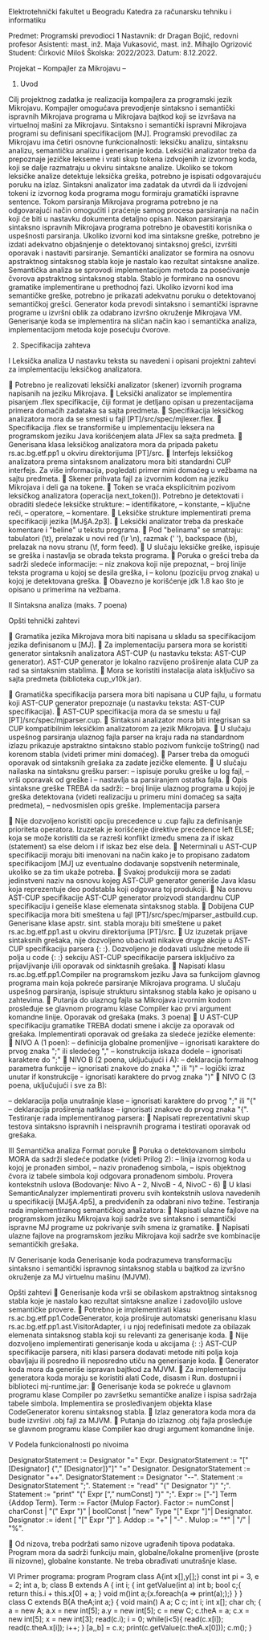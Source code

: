  

Elektrotehnički fakultet u Beogradu Katedra za računarsku tehniku i informatiku

Predmet:	Programski prevodioci 1 Nastavnik:	dr Dragan Bojić, redovni profesor Asistenti:	mast. inž. Maja Vukasović,
mast. inž. Mihajlo Ogrizović
Student:	Ćirković Miloš
Školska:	2022/2023.
Datum:	8.12.2022.








Projekat
– Kompajler za Mikrojavu –






 

 
1.	Uvod
 

Cilj projektnog zadatka je realizacija kompajlera za programski jezik Mikrojavu. Kompajler omogućava prevodjenje sintaksno i semantički ispravnih Mikrojava programa u Mikrojava bajtkod koji se izvršava na virtuelnoj mašini za Mikrojavu. Sintaksno i semantički ispravni Mikrojava programi su definisani specifikacijom [MJ].
Programski prevodilac za Mikrojavu ima četiri osnovne funkcionalnosti: leksičku analizu, sintaksnu analizu, semantičku analizu i generisanje koda.
Leksički analizator treba da prepoznaje jezičke lekseme i vrati skup tokena izdvojenih iz izvornog koda, koji se dalje razmatraju u okviru sintaksne analize. Ukoliko se tokom leksičke analize detektuje leksička greška, potrebno je ispisati odgovarajuću poruku na izlaz.
Sintaksni analizator ima zadatak da utvrdi da li izdvojeni tokeni iz izvornog koda programa mogu formiraju gramatički ispravne sentence. Tokom parsiranja Mikrojava programa potrebno je na odgovarajući način omogućiti i praćenje samog procesa parsiranja na način koji će biti u nastavku dokumenta detaljno opisan. Nakon parsiranja sintaksno ispravnih Mikrojava programa potrebno je obavestiti korisnika o uspešnosti parsiranja. Ukoliko izvorni kod ima sintaksne greške, potrebno je izdati adekvatno objašnjenje o detektovanoj sintaksnoj grešci, izvršiti oporavak i nastaviti parsiranje.
Semantički analizator se formira na osnovu apstraktnog sintaksnog stabla koje je nastalo kao rezultat sintaksne analize. Semantička analiza se sprovodi implementacijom metoda za posećivanje čvorova apstraktnog sintaksnog stabla. Stablo je formirano na osnovu gramatike implementirane u prethodnoj fazi. Ukoliko izvorni kod ima semantičke greške, potrebno je prikazati adekvatnu poruku o detektovanoj semantičkoj grešci.
Generator koda prevodi sintaksno i semantički ispravne programe u izvršni oblik za odabrano izvršno okruženje Mikrojava VM. Generisanje koda se implementira na sličan način kao i semantička analiza, implementacijom metoda koje posećuju čvorove.
 

 
2.	Specifikacija zahteva
 
I	Leksička analiza 
U nastavku teksta su navedeni i opisani projektni zahtevi za implementaciju leksičkog analizatora.

	Potrebno je realizovati leksički analizator (skener) izvornih programa napisanih na jeziku Mikrojava.
	Leksički analizator se implementira pisanjem .flex specifikacije, čiji format je detljano opisan u prezentacijama primera domaćih zadataka sa sajta predmeta.
	Specifikacija leksičkog analizatora mora da se smesti u fajl [PT]/src/spec/mjlexer.flex.
	Specifikacija .flex se transformiše u implementaciju leksera na programskom jeziku Java korišćenjem alata JFlex sa sajta predmeta.
	Generisana klasa leksičkog analizatora mora da pripada paketu rs.ac.bg.etf.pp1 u okviru direktorijuma [PT]/src.
	Interfejs leksičkog analizatora prema sintaksnom analizatoru mora biti standardni CUP interfejs. Za više informacija, pogledati primer mini domaćeg u vežbama na sajtu predmeta.
	Skener prihvata fajl za izvornim kodom na jeziku Mikrojava i deli ga na tokene.
	Token se vraća eksplicitnim pozivom leksičkog analizatora (operacija next_token()). Potrebno je detektovati i obraditi sledeće leksičke strukture:
–	identifikatore,
–	konstante,
–	ključne reči,
–	operatore,
–	komentare.
	Leksičke strukture implementirati prema specifikaciji jezika [MJ§A.2p3].
	Leksički analizator treba da preskače komentare i "beline" u tekstu programa.
	Pod "belinama" se smatraju: tabulatori (\t), prelazak u novi red (\r \n), razmak (' '), backspace (\b), prelazak na novu stranu (\f, form feed).
	U slučaju leksičke greške, ispisuje se greška i nastavlja se obrada teksta programa.
	Poruka o grešci treba da sadrži sledeće informacije:
–	niz znakova koji nije prepoznat,
–	broj linije teksta programa u kojoj se desila greška, i
–	kolonu (poziciju prvog znaka) u kojoj je detektovana greška.
	Obavezno je korišćenje jdk 1.8 kao što je opisano u primerima na vežbama.

II	Sintaksna analiza (maks. 7 poena)

Opšti tehnički zahtevi 

	Gramatika jezika Mikrojava mora biti napisana u skladu sa specifikacijom jezika definisanom u [MJ].
	Za implementaciju parsera mora se koristiti generator sintaksnih analizatora AST-CUP (u nastavku teksta: AST-CUP generator). AST-CUP generator je lokalno razvijeno proširenje alata CUP za rad sa sintaksnim stablima.
	Mora se koristiti instalacija alata isključivo sa sajta predmeta (biblioteka cup_v10k.jar).
 
	Gramatička specifikacija parsera mora biti napisana u CUP fajlu, u formatu koji AST-CUP generator prepoznaje (u nastavku teksta: AST-CUP specifikacija).
	AST-CUP specifikacija mora da se smestu u fajl [PT]/src/spec/mjparser.cup.
	Sintaksni analizator mora biti integrisan sa CUP kompatibilnim leksičkim analizatorom za jezik Mikrojava.
	U slučaju uspešnog parsiranja ulaznog fajla parser na kraju rada na standardnom izlazu prikazuje apstraktno sintaksno stablo pozivom funkcije toString() nad korenom stabla (videti primer mini domaćeg).
	Parser treba da omogući oporavak od sintaksnih grešaka za zadate jezičke elemente.
	U slučaju nailaska na sintaksnu grešku parser:
–	ispisuje poruku greške u log fajl,
–	vrši oporavak od greške i
–	nastavlja sa parsiranjem ostatka fajla.
	Opis sintaksne greške TREBA da sadrži:
–	broj linije ulaznog programa u kojoj je greška detektovana (videti realizaciju u primeru mini domaćeg sa sajta predmeta),
–	nedvosmislen opis greške.
Implementacija parsera

	Nije dozvoljeno koristiti opciju precedence u .cup fajlu za definisanje prioriteta operatora. Izuzetak je korišćenje direktive precedence left ELSE; koja se može koristiti da se razreši konflikt između smena za if iskaz (statement) sa else delom i if iskaz bez else dela.
	Neterminali u AST-CUP specifikaciji moraju biti imenovani na način kako je to propisano zadatom specifikacijom [MJ] uz eventualno dodavanje sopstvenih neterminale, ukoliko se za tim ukaže potreba.
	Svakoj produkciji mora se zadati jedinstveni naziv na osnovu kojeg AST-CUP generator generiše Java klasu koja reprezentuje deo podstabla koji odgovara toj produkciji.
	Na osnovu AST-CUP specifikacije AST-CUP generator proizvodi standardnu CUP specifikaciju i geneiše klase elemenata sintaksnog stabla.
	Dobijena CUP specifikacija mora biti smeštena u fajl [PT]/src/spec/mjparser_astbuild.cup. Generisane klase apstr. sint. stabla moraju biti smeštene u paket rs.ac.bg.etf.pp1.ast u okviru direktorijuma [PT]/src.
	Uz izuzetak prijave sintaksnih grešaka, nije dozvoljeno ubacivati nikakve druge akcije u AST- CUP specifikaciju parsera {: :}.
Dozvoljeno je dodavati uslužne metode ili polja u code {: :} sekciju AST-CUP specifikacije parsera isključivo za prijavljivanje i/ili oporavak od sinktasnih grešaka.
	Napisati klasu rs.ac.bg.etf.pp1.Compiler na programskom jeziku Java sa funkcijom glavnog programa main koja pokreće parsiranje Mikrojava programa. U slučaju uspešnog parsiranja, ispisuje strukturu sintaksnog stabla kako je opisano u zahtevima.
	Putanja do ulaznog fajla sa Mikrojava izvornim kodom prosleđuje se glavnom programu klase Compiler kao prvi argument komandne linije.
Oporavak od grešaka (maks. 3 poena)
	U AST-CUP specifikaciju gramatike TREBA dodati smene i akcije za oporavak od grešaka. Implementirati oporavak od grešaka za sledeće jezičke elemente:
	NIVO A (1 poen):
–	definicija globalne promenljive – ignorisati karaktere do prvog znaka ";" ili sledećeg ","
–	konstrukcija iskaza dodele – ignorisati karaktere do ";"
	NIVO B (2 poena, uključujući i A):
–	deklaracija formalnog parametra funkcije – ignorisati znakove do znaka "," ili ")"
–	logički izraz unutar if konstrukcije - ignorisati karaktere do prvog znaka ")"
	NIVO C (3 poena, uključujući i sve za B):
 
–	deklaracija polja unutrašnje klase – ignorisati karaktere do prvog ";" ili "{"
–	deklaracija proširenja natklase – ignorisati znakove do prvog znaka "{".
Testiranje rada implementiranog parsera:
	Napisati reprezentativni skup testova sintaksno ispravnih i neispravnih programa i testirati oporavak od grešaka.

III	Semantička analiza
Format poruke
	Poruka o detektovanom simbolu MORA da sadrži sledeće podatke (videti Prilog 2):
–	linija izvornog koda u kojoj je pronađen simbol,
–	naziv pronađenog simbola,
–	ispis objektnog čvora iz tabele simbola koji odgovara pronađenom simbolu.
Provera kontekstnih uslova (Bodovanje: Nivo A - 2, NivoB - 4, NivoC - 6)
	U klasi SemanticAnalyzer implementirati proveru svih kontekstnih uslova navedenih u specifikaciji [MJ§A.4p5], a predviđenih za odabrani nivo težine.
Testiranja rada implementiranog semantičkog analizatora:
	Napisati ulazne fajlove na programskom jeziku Mikrojava koji sadrže sve sintaksno i semantički ispravne MJ programe uz pokrivanje svih smena iz gramatike.
	Napisati ulazne fajlove na programskom jeziku Mikrojava koji sadrže sve kombinacije semantičkih grešaka.

IV	Generisanje koda
Generisanje koda podrazumeva transformaciju sintaksno i semantički ispravnog sintaksnog stabla u bajtkod za izvršno okruženje za MJ virtuelnu mašinu (MJVM).

Opšti zahtevi
	Generisanje koda vrši se obilaskom apstraktnog sintaksnog stabla koje je nastalo kao rezultat sintaksne analize i zadovoljilo uslove semantičke provere.
	Potrebno je implementirati klasu rs.ac.bg.etf.pp1.CodeGenerator, koja proširuje automatski generisanu klasu rs.ac.bg.etf.pp1.ast.VisitorAdapter, i u njoj redefinisati medote za obilazak elemenata sintaksnog stabla koji su relevanti za generisanje koda.
	Nije dozvoljeno implementirati generisanje koda u akcijama {: :} AST-CUP specifikacije parsera, niti klasi parsera dodavati metode niti polja koja obavljaju ili posredno ili neposredno utiču na generisanje koda.
	Generator koda mora da generiše ispravan bajtkod za MJVM.
	Za implementaciju generatora koda moraju se koristiti alati Code, disasm i Run. dostupni i biblioteci mj-runtime.jar: 
	Generisanje koda se pokreće u glavnom programu klase Compiler po završetku semantičke analize i ispisa sadržaja tabele simbola. Implementira se prosleđivanjem objekta klase CodeGenerator korenu sintaksnog stabla.
	Izlaz generatora koda mora da bude izvršivi .obj fajl za MJVM.
	Putanja do izlaznog .obj fajla prosleđuje se glavnom programu klase Compiler kao drugi argument komandne linije.
 
V	Podela funkcionalnosti po nivoima


DesignatorStatement := Designator "=" Expr.
DesignatorStatement := "[" [Designator] {"," [Designator]}"]" "=" Designator.
DesignatorStatement := Designator "++". DesignatorStatement := Designator "--". Statement := DesignatorStatement ";".
Statement := "read" "(" Designator ")" ";".
Statement := "print" "(" Expr [“,” numConst] ")" ";". Expr := ["‐"] Term {Addop Term}.
Term := Factor {Mulop Factor}.
Factor := numConst | charConst | "(" Expr ")" | boolConst | "new" Type "[" Expr "]"| Designator. Designator := ident [ "[" Expr "]" ].
Addop := "+" | "‐" .
Mulop := "*" | "/" | "%".

	Od nizova, treba podržati samo nizove ugrađenih tipova podataka. Program mora da sadrži funkciju main, globalne/lokalne promenljive (proste ili nizovne), globalne konstante. Ne treba obrađivati unutrašnje klase.



VI	Primer programa:
program Program
class A{int x[],y[];} const int pi = 3, e = 2; int a, b;
class B extends A { int i;
{
int getValue(int a) int b; bool c;{ return this.i + this.x[0] + a; } void m()int a;{x.foreach(a => print(a););}
}
}
class C extends B{A theA;int a;}
{
void main() A a; C c; int i; int x[]; char ch; { a = new A;
a.x = new int[5]; a.y = new int[5]; c = new C;
c.theA = a; c.x = new int[5]; x = new int[3];
read(c.i); i = 0;
while(i<5){
read(c.x[i]); read(c.theA.x[i]); i++;
}
[a,,b] = c.x; print(c.getValue(c.theA.x[0])); c.m();
}

